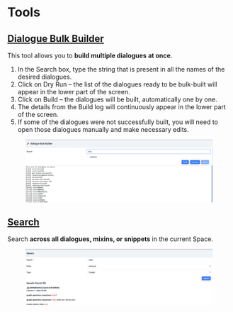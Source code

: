 # Tools

## [Dialogue Bulk Builder](https://app.flowstorm.ai/#!/space/rebuild)

This tool allows you to **build multiple dialogues** **at once**.

1. In the Search box, type the string that is present in all the names of the desired dialogues.
2. Click on Dry Run – the list of the dialogues ready to be bulk-built will appear in the lower part of the screen.
3. Click on Build – the dialogues will be built, automatically one by one.
4. The details from the Build log will continuously appear in the lower part of the screen.
5. If some of the dialogues were not successfully built, you will need to open those dialogues manually and make necessary edits.

<figure><img src="../../.gitbook/assets/image (3) (2).png" alt=""><figcaption></figcaption></figure>

## [Search](https://app.flowstorm.ai/#!/space/search)

Search **across all dialogues, mixins, or snippets** in the current Space.

<figure><img src="../../.gitbook/assets/image (11).png" alt=""><figcaption></figcaption></figure>
